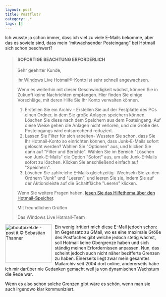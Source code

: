 ```yaml
---
layout: post
title: Postflut?
category: .*
tags: []
---
```

<p>Ich wusste ja schon immer, dass ich viel zu viele E-Mails bekomme, aber das es soviele sind, dass mein “mitwachsender Posteingang” bei Hotmail sich schon beschwert?</p>  <blockquote>   <h4>SOFORTIGE BEACHTUNG ERFORDERLICH</h4>    <p>Sehr geehrter Kunde,</p>    <p>Ihr Windows Live Hotmail®-Konto ist sehr schnell angewachsen. </p>    <p>Wenn es weiterhin mit dieser Geschwindigkeit wächst, können Sie in Zukunft keine Nachrichten empfangen. Hier finden Sie einige Vorschläge, mit deren Hilfe Sie Ihr Konto verwalten können.</p>    <ol>     <li>Erstellen Sie ein Archiv - Erstellen Sie auf der Festplatte des PCs einen Ordner, in dem Sie große Anlagen speichern können. Löschen Sie diese nach dem Speichern aus dem Posteingang. Auf diese Weise gehen die Anlagen nicht verloren, und die Größe des Posteingangs wird entsprechend reduziert. </li>      <li>Lassen Sie Filter für sich arbeiten- Wussten Sie schon, dass Sie Ihr Hotmail-Konto so einrichten können, dass Junk-E-Mails sofort gelöscht werden? Wählen Sie &quot;Optionen&quot; aus, und klicken Sie dann auf &quot;Filter und Berichte&quot;. Wählen Sie im Bereich &quot;Löschen von Junk-E-Mails&quot; die Option &quot;Sofort&quot; aus, um alle Junk-E-Mails sofort zu löschen. Klicken Sie anschließend einfach auf &quot;Speichern&quot;. </li>      <li>Löschen Sie zahlreiche E-Mails gleichzeitig- Wechseln Sie zu den Ordnern &quot;Junk&quot; und &quot;Leeren&quot;, und leeren Sie sie, indem Sie auf der Aktionsleiste auf die Schaltfläche &quot;Leeren&quot; klicken. </li>   </ol>    <p>Wenn Sie weitere Fragen haben, <a href="http://help.live.com/Help.aspx?market=de&amp;project=mailclassic&amp;querytype=keyword&amp;query=egarots_detimilnu">lesen Sie das Hilfethema über den Hotmail-Speicher</a>.</p>    <p>Mit freundlichen Grüßen</p>    <p>Das Windows Live Hotmail-Team</p> </blockquote>  <p><img style="background-image: none; border-bottom: 0px; border-left: 0px; margin: 0px 10px 10px 0px; padding-left: 0px; padding-right: 0px; display: inline; float: left; border-top: 0px; border-right: 0px; padding-top: 0px" title="aboutpixel.de - post it © Sebastian Thanner" border="0" alt="aboutpixel.de - post it © Sebastian Thanner" align="left" src="http://anheledirwp.blob.core.windows.net/wordpress/2011/06/aboutpixel.de-post-it-Sebastian-Thanner_thumb.jpg" width="150" height="124" />Ein wenig irritiert mich diese E-Mail jedoch schon: Im Gegensatz zu GMail, wo es eine maximale Größe des Postfaches gibt welche jedoch stetig wächst, soll Hotmail keine Obergrenze haben und sich ständig meinen Erfordernissen anpassen. Nun, das scheint jedoch auch nicht näher bezifferte Grenzen zu haben. Einerseits liegt zwar mein gesamtes Mailarchiv seit 2004 dort online, andererseits habe ich mir darüber nie Gedanken gemacht weil ja von dynamischen Wachstum die Rede war.</p>  <p>Wenn es also schon solche Grenzen gibt wäre es schön, wenn man sie auch irgendwo klar kommuniziert.</p>
